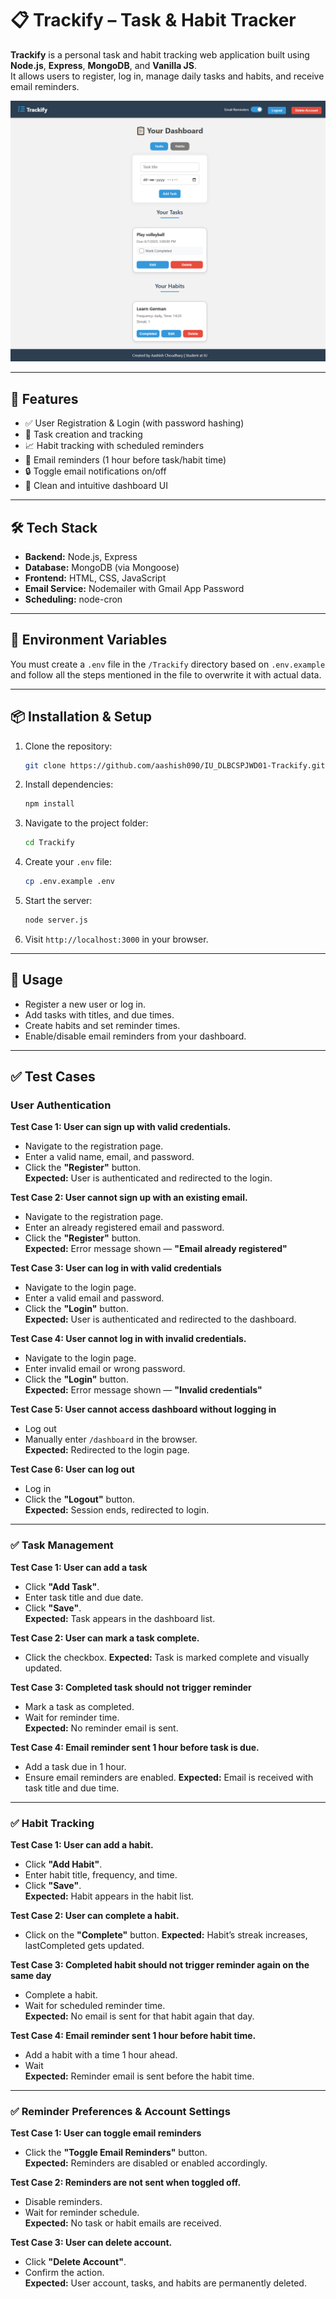 # 📋 Trackify – Task & Habit Tracker

**Trackify** is a personal task and habit tracking web application built using **Node.js**, **Express**, **MongoDB**, and **Vanilla JS**.  
It allows users to register, log in, manage daily tasks and habits, and receive email reminders.

![Dashboard Screenshot](Screenshots/dashboard-dekstop.png)

---

## 🚀 Features

- ✅ User Registration & Login (with password hashing)
- 📅 Task creation and tracking 
- 📈 Habit tracking with scheduled reminders
- 📧 Email reminders (1 hour before task/habit time)
- 🔒 Toggle email notifications on/off
- 🧼 Clean and intuitive dashboard UI

---

## 🛠️ Tech Stack

- **Backend:** Node.js, Express
- **Database:** MongoDB (via Mongoose)
- **Frontend:** HTML, CSS, JavaScript
- **Email Service:** Nodemailer with Gmail App Password
- **Scheduling:** node-cron

---

## 🔐 Environment Variables

You must create a `.env` file in the `/Trackify` directory based on `.env.example` and follow all the steps mentioned in the file to overwrite it with actual data. 

---

## 📦 Installation & Setup

1. Clone the repository:
    ```bash
    git clone https://github.com/aashish090/IU_DLBCSPJWD01-Trackify.git
    ```

2. Install dependencies:
    ```bash
    npm install
    ```

3. Navigate to the project folder:
    ```bash
    cd Trackify
    ```

4. Create your `.env` file:
    ```bash
    cp .env.example .env
    ```

5. Start the server:
    ```bash
    node server.js
    ```

6. Visit `http://localhost:3000` in your browser.

---

## 🎯 Usage

- Register a new user or log in.
- Add tasks with titles, and due times.
- Create habits and set reminder times.
- Enable/disable email reminders from your dashboard.

---

## ✅ Test Cases 

### **User Authentication**

**Test Case 1: User can sign up with valid credentials.**
- Navigate to the registration page.
- Enter a valid name, email, and password.  
- Click the **"Register"** button.  
**Expected:** User is authenticated and redirected to the login. 

**Test Case 2: User cannot sign up with an existing email.**
- Navigate to the registration page.  
- Enter an already registered email and password.  
- Click the **"Register"** button.  
**Expected:** Error message shown — **"Email already registered"**  

**Test Case 3: User can log in with valid credentials**
- Navigate to the login page.  
- Enter a valid email and password.  
- Click the **"Login"** button.  
**Expected:** User is authenticated and redirected to the dashboard.  

**Test Case 4: User cannot log in with invalid credentials.**
- Navigate to the login page.  
- Enter invalid email or wrong password.  
- Click the **"Login"** button.  
**Expected:** Error message shown — **"Invalid credentials"**  

**Test Case 5: User cannot access dashboard without logging in**
- Log out  
- Manually enter `/dashboard` in the browser.  
**Expected:** Redirected to the login page.  

**Test Case 6: User can log out**
- Log in  
- Click the **"Logout"** button.  
**Expected:** Session ends, redirected to login.  

---

### ✅ **Task Management**

**Test Case 1: User can add a task**
- Click **"Add Task"**.  
- Enter task title and due date.  
- Click **"Save"**.  
**Expected:** Task appears in the dashboard list.  

**Test Case 2: User can mark a task complete.**
- Click the checkbox.
**Expected:** Task is marked complete and visually updated.  

**Test Case 3: Completed task should not trigger reminder**
- Mark a task as completed.  
- Wait for reminder time.  
**Expected:** No reminder email is sent.  

**Test Case 4: Email reminder sent 1 hour before task is due.**
- Add a task due in 1 hour.  
- Ensure email reminders are enabled. 
**Expected:** Email is received with task title and due time.  

---

### ✅ **Habit Tracking**

**Test Case 1: User can add a habit.**
- Click **"Add Habit"**. 
- Enter habit title, frequency, and time.  
- Click **"Save"**.  
**Expected:** Habit appears in the habit list.  

**Test Case 2: User can complete a habit.**
- Click on the **"Complete"** button.
**Expected:** Habit’s streak increases, lastCompleted gets updated.  

**Test Case 3: Completed habit should not trigger reminder again on the same day**
- Complete a habit.  
- Wait for scheduled reminder time.  
**Expected:** No email is sent for that habit again that day.  

**Test Case 4: Email reminder sent 1 hour before habit time.**
- Add a habit with a time 1 hour ahead.  
- Wait  
**Expected:** Reminder email is sent before the habit time.  

---

### ✅ **Reminder Preferences & Account Settings**

**Test Case 1: User can toggle email reminders**
- Click the **"Toggle Email Reminders"** button.  
**Expected:** Reminders are disabled or enabled accordingly.  

**Test Case 2: Reminders are not sent when toggled off.**
- Disable reminders.  
- Wait for reminder schedule.  
**Expected:** No task or habit emails are received.  

**Test Case 3: User can delete account.**
- Click **"Delete Account"**.  
- Confirm the action.  
**Expected:** User account, tasks, and habits are permanently deleted.
